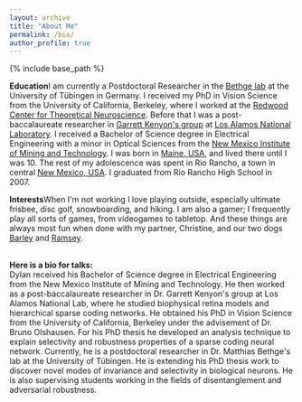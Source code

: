 ```yaml
---
layout: archive
title: "About Me"
permalink: /bio/
author_profile: true
---
```


{% include base_path %}

<strong>Education</strong>I am currently a Postdoctoral Researcher in the
[Bethge lab](https://bethgelab.org) at the University of T&uuml;bingen in Germany.
I received my PhD in Vision Science from the University of California, Berkeley, where I
worked at the [Redwood Center for Theoretical Neuroscience](http://redwood.berkeley.edu/).
Before that I was a post-baccalaureate researcher in
[Garrett Kenyon's group](http://petavision.github.io/) at
[Los Alamos National Laboratory](https://youtu.be/55hlnlVuTpk). I received a Bachelor of Science
degree in Electrical Engineering with a minor in Optical Sciences from the
[New Mexico Institute of Mining and Technology](https://www.nmt.edu/academics/eleceng/). I was born
in [Maine, USA](https://youtu.be/witphg3HUlE), and lived there until I was 10. The rest of my adolescence was spent in
Rio Rancho, a town in central [New Mexico, USA](https://explorepartsunknown.com/destination/new-mexico/).
I graduated from Rio Rancho High School in 2007.

<strong>Interests</strong>When I'm not working I love playing outside, especially ultimate frisbee, disc golf, snowboarding,
and hiking. I am also a gamer; I frequently play all sorts of games, from videogames to tabletop.
And these things are always most fun when done with my partner, Christine, and our two dogs
[Barley](https://www.instagram.com/barleythedogg/)
and [Ramsey](https://www.instagram.com/ramseythepup/).

<br>
<strong>Here is a bio for talks:</strong>
<br>
Dylan received his Bachelor of Science degree in Electrical Engineering from the New Mexico
Institute of Mining and Technology. He then worked as a post-baccalaureate researcher in Dr. Garrett
Kenyon's group at Los Alamos National Lab, where he studied biophysical retina models and
hierarchical sparse coding networks. He obtained his PhD in Vision Science from the University of
California, Berkeley under the advisement of Dr. Bruno Olshausen. For his PhD thesis he developed an
analysis technique to explain selectivity and robustness properties of a sparse coding neural
network. Currently, he is a postdoctoral researcher in Dr. Matthias Bethge's lab at the University
of Tübingen. He is extending his PhD thesis work to discover novel modes of invariance and
selectivity in biological neurons. He is also supervising students working in the fields of
disentanglement and adversarial robustness.
